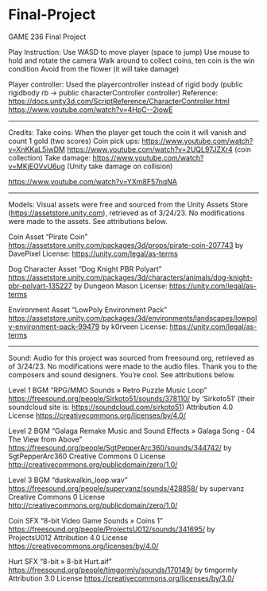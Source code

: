 # Final-Project
GAME 236 Final Project

Play Instruction:
Use WASD to move player (space to jump)
Use mouse to hold and rotate the camera
Walk around to collect coins, ten coin is the win condition
Avoid from the flower (it will take damage)

Player controller: Used the playercontroller instead of rigid body
(public rigidbody rb → public characterController controller)
Reference:
https://docs.unity3d.com/ScriptReference/CharacterController.html
https://www.youtube.com/watch?v=4HpC--2iowE 

_____________________________________________

Credits:
Take coins:
When the player get touch the coin it will vanish and count 1 gold (two scores)
Coin pick ups:
https://www.youtube.com/watch?v=XnKKaL5iwDM 
https://www.youtube.com/watch?v=2UQL97JZXr4 (coin collection)
Take damage:
https://www.youtube.com/watch?v=MKjEOVvU6ug
(Unity take damage on collision)

https://www.youtube.com/watch?v=YXm8F57nqNA

_____________________________________________

Models:
Visual assets were free and sourced from the Unity Assets Store (https://assetstore.unity.com), retrieved as of 3/24/23. No modifications were made to the assets. See attributions below.

Coin Asset “Pirate Coin”
https://assetstore.unity.com/packages/3d/props/pirate-coin-207743
by DavePixel
License: https://unity.com/legal/as-terms

Dog Character Asset “Dog Knight PBR Polyart”
https://assetstore.unity.com/packages/3d/characters/animals/dog-knight-pbr-polyart-135227
by Dungeon Mason
License: https://unity.com/legal/as-terms

Environment Asset “LowPoly Environment Pack”
https://assetstore.unity.com/packages/3d/environments/landscapes/lowpoly-environment-pack-99479
by k0rveen
License: https://unity.com/legal/as-terms

_____________________________________________

Sound:
Audio for this project was sourced from freesound.org, retrieved as of 3/24/23. No modifications were made to the audio files. Thank you to the composers and sound designers. You’re cool. See attributions below.

Level 1 BGM “RPG/MMO Sounds » Retro Puzzle Music Loop”
https://freesound.org/people/Sirkoto51/sounds/378110/
by ‘Sirkoto51’ (their soundcloud site is: https://soundcloud.com/sirkoto51)
Attribution 4.0 License https://creativecommons.org/licenses/by/4.0/

Level 2 BGM “Galaga Remake Music and Sound Effects » Galaga Song - 04 The View from Above”
https://freesound.org/people/SgtPepperArc360/sounds/344742/
by SgtPepperArc360
Creative Commons 0 License http://creativecommons.org/publicdomain/zero/1.0/

Level 3 BGM “duskwalkin_loop.wav”
https://freesound.org/people/supervanz/sounds/428858/ 
by supervanz
Creative Commons 0 License http://creativecommons.org/publicdomain/zero/1.0/

Coin SFX “8-bit Video Game Sounds » Coins 1”
https://freesound.org/people/ProjectsU012/sounds/341695/
by ProjectsU012
Attribution 4.0 License https://creativecommons.org/licenses/by/4.0/

Hurt SFX “8-bit » 8-bit Hurt.aif”
https://freesound.org/people/timgormly/sounds/170149/
by timgormly
Attribution 3.0 License https://creativecommons.org/licenses/by/3.0/
